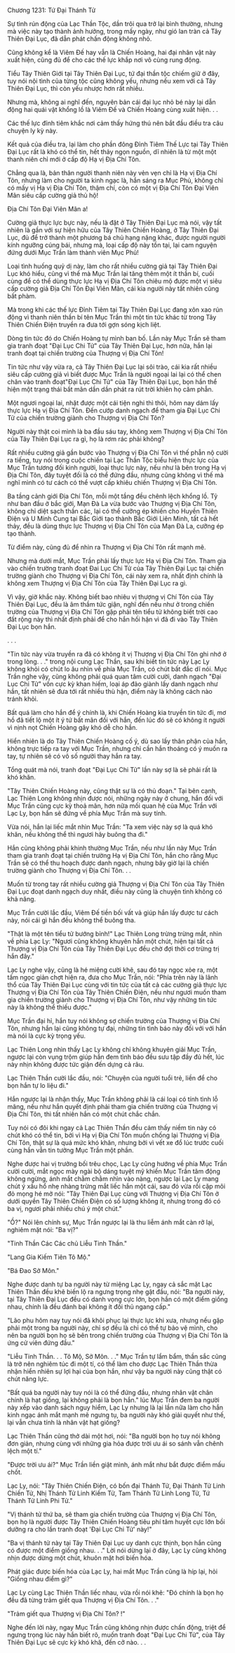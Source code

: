 




Chương 1231: Tứ Đại Thánh Tử


Sự tình rún động của Lạc Thần Tộc, dần trôi qua trở lại bình thường, nhưng mà việc này tạo thành ảnh hưởng, trong mấy ngày, như gió lan tràn cả Tây Thiên Đại Lục, đã dẫn phát chấn động không nhỏ.

Cũng không kể là Viêm Đế hay vẫn là Chiến Hoàng, hai đại nhân vật này xuất hiện, cũng đủ để cho các thế lực khắp nơi vô cùng rung động.

Tiểu Tây Thiên Giới tại Tây Thiên Đại Lục, tứ đại thần tộc chiếm giữ ở đây, tuy nói nội tình của từng tộc cũng không yếu, nhưng nếu xem với cả Tây Thiên Đại Lục, thì còn yếu nhược hơn rất nhiều.

Nhưng mà, không ai nghĩ đến, nguyên bản cái đại lục nhỏ bé này lại dẫn động hai quái vật khổng lồ là Viêm Đế và Chiến Hoàng cùng xuất hiện. . .

Các thế lực đỉnh tiêm khắc nơi cảm thấy hứng thú nên bắt đầu điều tra câu chuyện ly kỳ này.

Kết quả của điều tra, lại làm cho phần đông Đỉnh Tiêm Thế Lực tại Tây Thiên Đại Lục rất là khó có thể tin, hết thảy ngọn nguồn, dĩ nhiên là từ một một thanh niên chỉ mới ở cấp độ Hạ vị Địa Chí Tôn.

Chẳng qua là, bản thân người thanh niên này vẻn vẹn chỉ là Hạ vị Địa Chí Tôn, nhưng làm cho người ta kinh ngạc là, hắn sáng ra Mục Phủ, không chỉ có mấy vị Hạ vị Địa Chí Tôn, thậm chí, còn có một vị Địa Chí Tôn Đại Viên Mãn siêu cấp cường giả thủ hộ!

Địa Chí Tôn Đại Viên Mãn a!

Cường giả thực lực bực này, nếu là đặt ở Tây Thiên Đại Lục mà nói, vậy tất nhiên là gần với sự hiện hữu của Tây Thiên Chiến Hoàng, ở Tây Thiên Đại Lục, đủ để trở thành một phương bá chủ hạng nặng khác, được người người kính ngưỡng cúng bái, nhưng mà, loại cấp độ này tồn tại, lại cam nguyện đứng dưới Mục Trần làm thành viên Mục Phủ!

Loại tình huống quỷ dị này, làm cho rất nhiều cường giả tại Tây Thiên Đại Lục khó hiểu, cũng vì thế mà Mục Trần lại tăng thêm một ít thần bí, cuối cùng để có thể dùng thực lực Hạ vị Địa Chí Tôn chiêu mộ được một vị siêu cấp cường giả Địa Chí Tôn Đại Viên Mãn, cái kia người này tất nhiên cũng bất phàm.

Mà trong khi các thế lực Đỉnh Tiêm tại Tây Thiên Đại Lục đang xôn xao rún động vì thanh niên thần bí tên Mục Trần thì một tin tức khác từ trong Tây Thiên Chiến Điện truyền ra đưa tới gợn sóng kịch liệt.

Dòng tin tức đó do Chiến Hoàng tự mình ban bố. Lần này Mục Trần sẽ tham gia tranh đoạt "Đại Lục Chi Tử" của Tây Thiên Đại Lục, hơn nữa, hắn lại tranh đoạt tại chiến trường của Thượng vị Địa Chí Tôn!

Tin tức như vậy vừa ra, cả Tây Thiên Đại Lục lại sôi trào, cái kia rất nhiều siêu cấp cường giả vì biết được Mục Trần là người ngoại lai lại có thể chen chân vào tranh đoạt"Đại Lục Chi Tử" của Tây Thiên Đại Lục, bọn hắn thể hiện một trạng thái bất mãn dần dần phát ra rút trời khiên họ căm phẫn.

Một ngươi ngoại lai, nhặt được một cái tiện nghi thì thôi, hôm nay dám lấy thực lực Hạ vị Địa Chí Tôn. Đến cướp danh ngạch để tham gia Đại Lục Chi Tử của chiến trường giành cho Thượng vị Địa Chí Tôn?

Người này thật coi mình là ba đầu sáu tay, không xem Thượng vị Địa Chí Tôn của Tây Thiên Đại Lục ra gì, họ là rơm rác phải không?

Rất nhiều cường giả gần bước vào Thượng vị Địa Chí Tôn vì thế phẫn nộ cười ra tiếng, tuy nói trong cuộc chiến tại Lạc Thần Tộc biểu hiện thực lực của Mục Trần tương đối kinh người, loại thực lực này, nếu như là bên trong Hạ vị Địa Chí Tôn, đây tuyệt đối là có thể đứng đầu, nhưng cũng không vì thế mà nghĩ mình có tư cách có thể vượt cấp khiêu chiến Thượng vị Địa Chí Tôn.

Ba tầng cảnh giới Địa Chí Tôn, mỗi một tầng đều chênh lệch khổng lồ. Tỷ như ban đầu ở bắc giới, Mạn Đà La vừa bước vào Thượng vị Địa Chí Tôn, không chỉ diệt sạch thần các, lại có thể cưỡng ép khiến cho Huyền Thiên Điện và U Minh Cung tại Bắc Giới tạo thành Bắc Giới Liên Minh, tất cả hết thảy, đều là dùng thực lực Thượng vị Địa Chí Tôn của Mạn Đà La, cưỡng ép tạo thành.

Từ điểm này, cũng đủ để nhìn ra Thượng vị Địa Chí Tôn rất mạnh mẽ.

Nhưng mà dưới mắt, Mục Trần phải lấy thực lực Hạ vị Địa Chí Tôn. Tham gia vào chiến trường tranh đoạt Đai Lục Chi Tử của Tây Thiên Đại Lục tại chiến trường giành cho Thượng vị Địa Chí Tôn, cái này xem ra, nhất định chính là không xem Thượng vị Địa Chí Tôn của Tây Thiên Đại Lục ra gì.

Vì vậy, giờ khắc này. Không biết bao nhiêu vị thượng vị Chí Tôn của Tây Thiên Đại Lục, đều là âm thầm tức giận, nghĩ đến nếu như ở trong chiến trường của Thượng vị Địa Chí Tôn gặp phải tên tiểu tử không biết trời cao đất rộng này thì nhất định phải để cho hắn hối hận vì đã đi vào Tây Thiên Đại Lục bọn hắn.

. . .

"Tin tức này vừa truyền ra đã có không ít vị Thượng vị Địa Chí Tôn ghi nhớ ở trong lòng. . ." trong nội cung Lạc Thần, sau khi biết tin tức này Lạc Ly không khỏi có chút lo âu nhìn về phía Mục Trần, có chút bất đắc dĩ nói. Mục Trần nghe vậy, cũng không phải quá quan tâm cười cười, danh ngạch "Đại Lục Chi Tử" vốn cực kỳ khan hiếm, loại áp đảo giành lấy danh ngạch như hắn, tất nhiên sẽ đưa tới rất nhiều thù hận, điểm này là không cách nào tránh khỏi.

Bất quá làm cho hắn để ý chính là, khi Chiến Hoàng kia truyền tin tức đi, mơ hồ đã tiết lộ một ít ý tứ bất mãn đối với hắn, đến lúc đó sẽ có không ít người vì nịnh nọt Chiến Hoàng gây khó dễ cho hắn.

Hiển nhiên là do Tây Thiên Chiến Hoàng cố ý, dù sao lấy thân phận của hắn, không trực tiếp ra tay với Mục Trần, nhưng chỉ cần hắn thoáng có ý muốn ra tay, tự nhiên sẽ có vô số người thay hắn ra tay.

Tổng quát mà nói, tranh đoạt "Đại Lục Chi Tử" lần này sợ là sẽ phải rất là khó khăn.

"Tây Thiên Chiến Hoàng này, cũng thật sự là có thủ đoạn." Tại bên cạnh, Lạc Thiên Long không nhịn được nói, những ngày này ở chung, hắn đối với Mục Trần cũng cực kỳ thoả mãn, hơn nữa mối quan hệ của Mục Trần với Lạc Ly, bọn hắn sẽ đứng về phía Mục Trần mà suy tính.

Vừa nói, hắn lại liếc mắt nhìn Mục Trần: "Ta xem việc này sợ là quá khó khăn, nếu không thể thì ngươi hãy buông tha đi."

Hắn cũng không phải khinh thường Mục Trần, nếu như lần này Mục Trần tham gia tranh đoạt tại chiến trường Hạ vị Địa Chí Tôn, hắn cho rằng Mục Trần sẽ có thể thu hoạch được danh ngạch, nhưng bây giờ lại là chiến trường giành cho Thượng vị Địa Chí Tôn. . .

Muốn từ trong tay rất nhiều cường giả Thượng vị Địa Chí Tôn của Tây Thiên Đại Lục đoạt danh ngạch duy nhất, điều này cũng là chuyện tình không có khả năng.

Mục Trần cười lắc đầu, Viêm Đế tiền bối vất vả giúp hắn lấy được tư cách này, nói cái gì hắn đều không thể buông tha.

"Thật là một tên tiểu tử bướng bỉnh!" Lạc Thiên Long trừng trừng mắt, nhìn về phía Lạc Ly: "Ngươi cũng không khuyên hắn một chút, hiện tại tất cả Thượng vị Địa Chí Tôn của Tây Thiên Đại Lục đều chờ đợi thời cơ trừng trị hắn đây."

Lạc Ly nghe vậy, cũng là hé miệng cười khẽ, sau đó tay ngọc xỏe ra, một tấm ngọc giản chợt hiện ra, đưa cho Mục Trần, nói: "Phía trên này là lãnh thổ của Tây Thiên Đại Lục cùng với tin tức của tất cả các cường giả thực lực Thượng vị Địa Chí Tôn của Tây Thiên Chiến Điện, nếu như ngươi muốn tham gia chiến trường giành cho Thượng vị Địa Chí Tôn, như vậy những tin tức này là không thể thiếu được."

Mục Trần đại hỉ, hắn tuy nói không sợ chiến trường của Thượng vị Địa Chí Tôn, nhưng hắn lại cũng không tự đại, những tin tình báo này đối với với hắn mà nói là cực kỳ trọng yếu.

Lạc Thiên Long nhìn thấy Lạc Ly không chỉ không khuyên giải Mục Trần, ngược lại còn vụng trộm giúp hắn đem tình báo đều sưu tập đầy đủ hết, lúc này nhịn không được tức giận đến dựng cả râu.

Lạc Thiên Thần cười lắc đầu, nói: "Chuyện của người tuổi trẻ, liền để cho bọn hắn tự lo liệu đi."

Hắn ngược lại là nhận thấy, Mục Trần không phải là cái loại có tính tình lỗ mãng, nếu như hắn quyết định phải tham gia chiến trường của Thượng vị Địa Chí Tôn, thì tất nhiên hắn có một chút chắc chắn.

Tuy nói có đôi khi ngay cả Lạc Thiên Thần đều cảm thấy niềm tin này có chút khó có thể tin, bởi vì Hạ vị Địa Chí Tôn muốn chống lại Thượng vị Địa Chí Tôn, thật sự là quá mức khó khăn, nhưng bởi vì vết xe đổ lúc trước cuối cùng hắn vẫn tin tưởng Mục Trần một phần.

Nghe được hai vị trưởng bối trêu chọc, Lạc Ly cũng hướng về phía Mục Trần cười cười, mắt ngọc mày ngài bộ dáng tuyệt mỹ khiến Mục Trần tâm động không ngừng, ánh mắt chằm chằm nhìn vào nàng, ngược lại Lạc Ly mang chút ý xấu hổ nhẹ nhàng trừng mắt liếc hắn một cái, sau đó vừa rồi cặp môi đỏ mọng hé mở nói: "Tây Thiên Đại Lục cùng với Thượng vị Địa Chí Tôn ở dưới quyền Tây Thiên Chiến Điện có số lượng không ít, nhưng trong đó có ba vị, ngươi phải nhiều chú ý một chút."

"Ồ?" Nói lên chính sự, Mục Trần ngược lại là thu liễm ánh mắt càn rỡ lại, nghiêm mặt nói: "Ba vị?"

"Tinh Thần Các Các chủ Liễu Tinh Thần."

"Lang Gia Kiếm Tiên Tô Mộ."

"Bá Đao Sở Môn."

Nghe được danh tự ba người này từ miệng Lạc Ly, ngay cả sắc mặt Lạc Thiên Thần đều khẽ biến lộ ra ngưng trọng nhẹ gật đầu, nói: "Ba người này, tại Tây Thiên Đại Lục đều có danh vọng cực lớn, bọn hắn có một điểm giống nhau, chính là đều đánh bại không ít đối thủ ngang cấp."

"Lão phu hôm nay tuy nói đã khôi phục lại thực lực khi xưa, nhưng nếu gặp phải một trong ba người này, chỉ sợ đều là chỉ có thể tự bảo vệ mình, cho nên ba người bọn họ sẽ bên trong chiến trường của Thượng vị Địa Chí Tôn là ứng cử viên đứng đầu."

"Liễu Tinh Thần. . . Tô Mộ, Sở Môn. . ." Mục Trần tự lẩm bẩm, thần sắc cũng là trở nên nghiêm túc đi một tí, có thể làm cho được Lạc Thiên Thần thừa nhận hiển nhiên sự lợi hại của bọn hắn, như vậy ba người này cũng thật có chút năng lực.

"Bất quá ba người này tuy nói là có thể đứng đầu, nhưng nhân vật chân chính là hạt giống, lại không phải là bọn hắn." lúc Mục Trần đem ba người này xếp vào danh sách nguy hiểm, Lạc Ly nhưng là lại lần nữa làm cho hắn kinh ngạc ánh mắt mạnh mẽ ngưng tụ, ba người này khó giải quyết như thế, lại vẫn chưa tính là nhân vật hạt giống?

Lạc Thiên Thần cũng thở dài một hơi, nói: "Ba người bọn họ tuy nói không đơn giản, nhưng cùng với những gia hỏa được trời ưu ái so sánh vẫn chênh lệch một tí."

"Được trời ưu ái?" Mục Trần liền giật mình, ánh mắt như bắt được điểm mấu chốt.

Lạc Ly, nói: "Tây Thiên Chiến Điện, có bốn đại Thánh Tử, Đại Thánh Tử Linh Chiến Tử, Nhị Thánh Tử Linh Kiếm Tử, Tam Thánh Tử Linh Long Tử, Tứ Thánh Tử Linh Phi Tử."

"Vị thánh tử thứ ba, sẽ tham gia chiến trường của Thượng vị Địa Chí Tôn, bọn họ là người được Tây Thiên Chiến Hoàng tiêu phí tâm huyết cực lớn bồi dưỡng ra cho lần tranh đoạt 'Đại Lục Chi Tử' này!"

"Ba vị thánh tử này tại Tây Thiên Đại Lục uy danh cực thịnh, bọn hắn cũng có được một điểm giống nhau. . ." Lời nói dừng lại ở đây, Lạc Ly cũng không nhịn được dừng một chút, khuôn mặt hơi biến hóa.

Phát giác được biến hóa của Lạc Ly, hai mắt Mục Trần cũng là híp lại, hỏi "Giống nhau điểm gì?"

Lạc Ly cùng Lạc Thiên Thần liếc nhau, vừa rồi nói khẽ: "Đó chính là bọn họ đều đã từng trảm giết qua Thượng vị Địa Chí Tôn. . ."

"Trảm giết qua Thượng vị Địa Chí Tôn? !"

Nghe đến lời này, ngay Mục Trần cũng không nhịn được chấn động, triệt để ngưng trọng lúc này hắn biết rõ, muốn tranh đoạt "Đại Lục Chi Tử", của Tây Thiên Đại Lục sẽ cực kỳ khó khă, đến cỡ nào. . .




